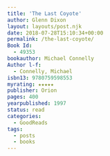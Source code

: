 ```yaml
---
title: 'The Last Coyote'
author: Glenn Dixon
layout: layouts/post.njk
date: 2018-07-28T15:10:34+00:00
permalink: /the-last-coyote/
Book Id:
  - 49353
bookauthor: Michael Connelly
Author l-f:
  - Connelly, Michael
isbn13: 9780759598553
myrating: ★★★★★
publisher: Orion
pages: 400
yearpublished: 1997
status: read
categories:
  - GoodReads
tags:
  - posts
  - books
---
```

